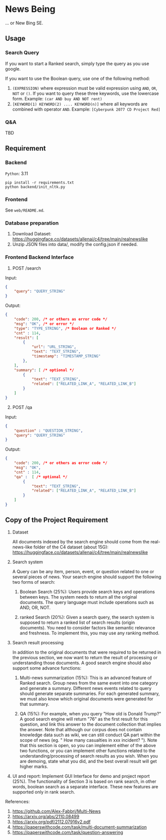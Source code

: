 # News Being

... or New Bing SE.

## Usage

### Search Query

If you want to start a Ranked search, simply type the query as you use google.

If you want to use the Boolean query, use one of the following method:

1. `(EXPRESSION)` where expression must be valid expression using `AND`, `OR`, `NOT` or `()`.
If you want to query these three keywords, use the lowercase form. Example: `(car AND buy AND NOT rent)`
2. `[KEYWORD(1) KEYWORD(2) .... KEYWORD(n)]` where all keywords are combined with operator `AND`. Example: `[Cyberpunk 2077 CD Project Red]`

### Q&A

TBD


## Requirement


### Backend

`Python`: 3.11
```
pip install -r requirements.txt
python backend/init_nltk.py
```

### Frontend

See `web/README.md`.




### Database preparation

1. Download Dataset: https://huggingface.co/datasets/allenai/c4/tree/main/realnewslike
2. Unzip JSON files into data/, modify the config.json if needed.

### Frontend Backend Interface

1. POST /search 
   
Input: 

```json
{
    "query": "QUERY_STRING"
}
```

Output:

```json
{
    "code": 200, /* or others as error code */
    "msg": "OK", /* or error */
    "type": "TYPE_STRING", /* Boolean or Ranked */
    "cnt" : 114,
    "result": [
        {
            "url": "URL_STRING", 
            "text": "TEXT_STRING", 
            "timestamp": "TIMESTAMP_STRING"
        },
    ],
    "summary": [ /* optional */
        {
            "text": "TEXT_STRING",
            "related": ["RELATED_LINK_A", "RELATED_LINK_B"]
        }
    ]
}
```

2. POST /qa

Input: 

```json
{
    "question" : "QUESTION_STRING",
    "query": "QUERY_STRING"
}
```

Output:

```json
{
    "code": 200, /* or others as error code */
    "msg": "OK", 
    "cnt" : 114,
    "qa" :  [ /* optional */
        {
            "text": "TEXT_STRING",
            "related": ["RELATED_LINK_A", "RELATED_LINK_B"]
        }
    ]
}
```

## Copy of the Project Requirement

1. Dataset

    All documents indexed by the search engine should come from the real-news-like
folder of the C4 dataset (about 15G):
https://huggingface.co/datasets/allenai/c4/tree/main/realnewslike

2. Search system

    A Query can be any item, person, event, or question related to one or several pieces
of news. Your search engine should support the following two forms of search:

    1) Boolean Search (25%): Users provide search keys and operations between keys. The
    system needs to return all the original documents. The query language must include
    operations such as AND, OR, NOT.

    2) ranked Search (20%): Given a search query, the search system is supposed to return a
    ranked list of search results (origin documents). You need to consider factors like
    semantic relevance and freshness. To implement this, you may use any ranking method.
3. Search result processing
    
    In addition to the original documents that were required to be returned in the previous
section, we now want to return the result of processing or understanding those documents.
A good search engine should also support some advance functions:

    1) Multi-news summarization (15%): This is an advanced feature of Ranked search. Group
    news from the same event into one category and generate a summary. Different news
    events related to query should generate separate summaries. For each generated
    summary, we must also know which original documents were generated for that
    summary.

    2) QA (15%): For example, when you query "How old is Donald Trump?" A good search
    engine will return "76" as the first result for this question, and link this answer to the
    document collection that implies the answer. Note that although our corpus does not
    contain knowledge data such as wiki, we can still conduct QA part within the scope of
    news (eg. " How many casualties in xxx incident? ").
    Note that this section is open, so you can implement either of the above two functions,
    or you can implement other functions related to the understanding/processing of search
    results as you wish. When you are demoing, state what you did, and the best overall result
    will get higher marks.

4. UI and report:
Implement GUI Interface for demo and project report (25%). The functionality of
Section 3 is based on rank search, in other words, boolean search as a separate interface.
These new features are supported only in rank search.


References:

1. https://github.com/Alex-Fabbri/Multi-News
2. https://arxiv.org/abs/2110.08499
3. https://arxiv.org/pdf/2112.07916v2.pdf
4. https://paperswithcode.com/task/multi-document-summarization
5. https://paperswithcode.com/task/question-answering